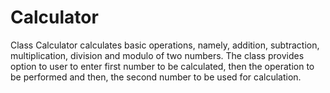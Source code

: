 # Calculator
Class Calculator calculates basic operations, namely, addition, subtraction, multiplication, division and modulo of two numbers. The class provides option to user to enter first number to be calculated, then the operation to be performed and then, the second number to be used for calculation.
